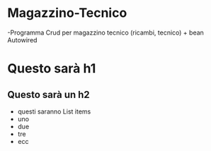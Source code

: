 # Magazzino-Tecnico
-Programma Crud per magazzino tecnico (ricambi, tecnico) + bean Autowired

# Questo sarà h1
## Questo sarà un h2
- questi saranno List items
- uno
- due
- tre
- ecc
